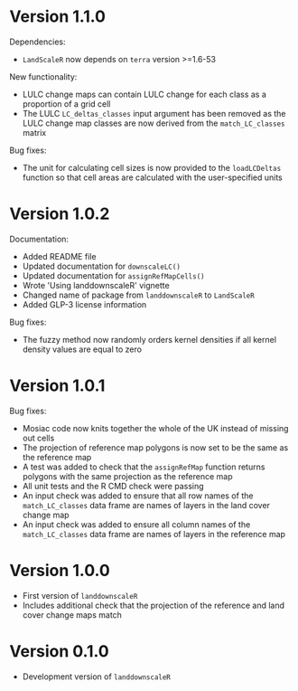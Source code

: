 
# Version 1.1.0

Dependencies:
- `LandScaleR` now depends on `terra` version >=1.6-53

New functionality:
- LULC change maps can contain LULC change for each class as a proportion of a grid cell
- The LULC `LC_deltas_classes` input argument has been removed as the LULC change map classes are now derived from the `match_LC_classes` matrix

Bug fixes:
- The unit for calculating cell sizes is now provided to the `loadLCDeltas` function so that cell areas are calculated with the user-specified units

# Version 1.0.2

Documentation:
- Added README file
- Updated documentation for `downscaleLC()`
- Updated documentation for `assignRefMapCells()`
- Wrote 'Using landdownscaleR' vignette
- Changed name of package from `landdownscaleR` to `LandScaleR`
- Added GLP-3 license information

Bug fixes:
- The fuzzy method now randomly orders kernel densities if all kernel density values are equal to zero

# Version 1.0.1

Bug fixes:
- Mosiac code now knits together the whole of the UK instead of missing out cells
- The projection of reference map polygons is now set to be the same as the reference map
- A test was added to check that the `assignRefMap` function returns polygons with the same projection as the reference map
- All unit tests and the R CMD check were passing
- An input check was added to ensure that all row names of the `match_LC_classes` data frame are names of layers in the land cover change map
- An input check was added to ensure all column names of the `match_LC_classes` data frame are names of layers in the reference map

# Version 1.0.0

- First version of `landdownscaleR`
- Includes additional check that the projection of the reference and land cover change maps match

# Version 0.1.0

- Development version of `landdownscaleR`
